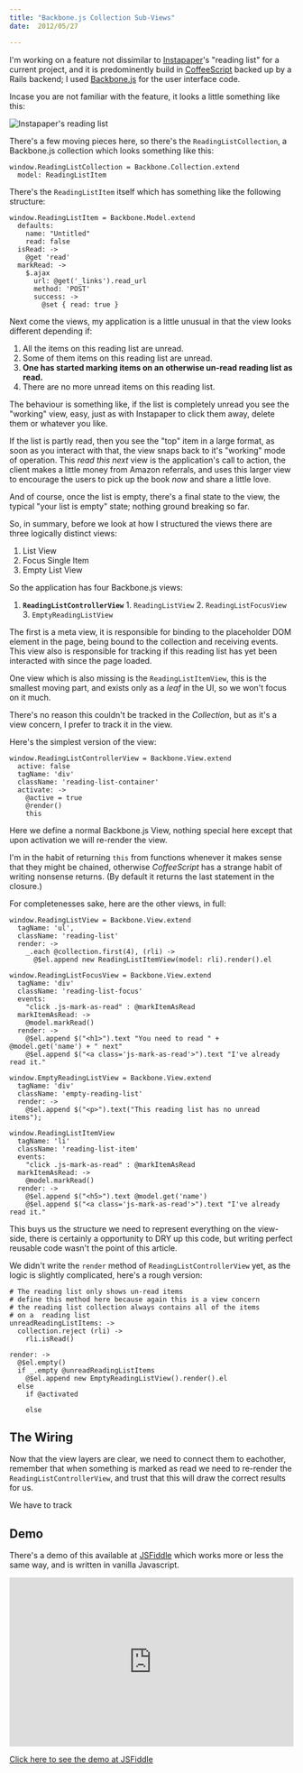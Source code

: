 ```yaml
---
title: "Backbone.js Collection Sub-Views"
date:  2012/05/27

---
```


I'm working on a feature not dissimilar to [Instapaper]'s "reading list" for a
current project, and it is predominently build in [CoffeeScript] backed up by
a Rails backend; I used [Backbone.js] for the user interface code.

Incase you are not familiar with the feature, it looks a little something like
this:

![Instapaper's reading list](http://f.cl.ly/items/0A3e1N0j1E2a2N2X3P2J/Screen%20Shot%202012-05-27%20at%2010.53.59%20AM.png)

There's a few moving pieces here, so there's the `ReadingListCollection`, a
Backbone.js collection which looks something like this:

    window.ReadingListCollection = Backbone.Collection.extend
      model: ReadingListItem

There's the `ReadingListItem` itself which has something like the following
structure:

    window.ReadingListItem = Backbone.Model.extend
      defaults:
        name: "Untitled"
        read: false
      isRead: ->
        @get 'read'
      markRead: ->
        $.ajax
          url: @get('_links').read_url
          method: 'POST'
          success: ->
            @set { read: true }

Next come the views, my application is a little unusual in that the view looks
different depending if:

  1. All the items on this reading list are unread.
  2. Some of them items on this reading list are unread.
  3. **One has started marking items on an otherwise un-read reading list as read.**
  4. There are no more unread items on this reading list.

The behaviour is something like, if the list is completely unread you see the
"working" view, easy, just as with Instapaper to click them away, delete them
or whatever you like.

If the list is partly read, then you see the "top" item in a large format, as
soon as you interact with that, the view snaps back to it's "working" mode of
operation. This *read this next* view is the application's call to action, the
client makes a little money from Amazon referrals, and uses this larger view
to encourage the users to pick up the book *now* and share a little love.

And of course, once the list is empty, there's a final state to the view, the
typical "your list is empty" state; nothing ground breaking so far.

So, in summary, before we look at how I structured the views there are three
logically distinct views:

  1. List View
  2. Focus Single Item
  3. Empty List View

So the application has four Backbone.js views:

  1. **`ReadingListControllerView`**
    1. `ReadingListView`
    2. `ReadingListFocusView`
    3. `EmptyReadingListView`

The first is a meta view, it is responsible for binding to the placeholder DOM
element in the page, being bound to the collection and receiving events. This 
view also is responsible for tracking if this reading list has yet been
interacted with since the page loaded.

One view which is also missing is the `ReadingListItemView`, this is the
smallest moving part, and exists only as a *leaf* in the UI, so we won't focus
on it much.

There's no reason this couldn't be tracked in the *Collection*, but as it's a 
view concern, I prefer to track it in the view.

Here's the simplest version of the view:

    window.ReadingListControllerView = Backbone.View.extend
      active: false      
      tagName: 'div'
      className: 'reading-list-container'
      activate: ->
        @active = true
        @render()
        this

Here we define a normal Backbone.js View, nothing special here except that
upon activation we will re-render the view.

I'm in the habit of returning `this` from functions whenever it makes sense
that they might be chained, otherwise *CoffeeScript* has a strange habit of
writing nonsense returns. (By default it returns the last statement in the
closure.)

For completenesses sake, here are the other views, in full:

    window.ReadingListView = Backbone.View.extend
      tagName: 'ul',
      className: 'reading-list'
      render: ->
        _.each @collection.first(4), (rli) ->
          @$el.append new ReadingListItemView(model: rli).render().el

    window.ReadingListFocusView = Backbone.View.extend
      tagName: 'div'
      className: 'reading-list-focus'
      events:
        "click .js-mark-as-read" : @markItemAsRead
      markItemAsRead: ->
        @model.markRead()
      render: ->
        @$el.append $("<h1>").text "You need to read " + @model.get('name') + " next"
        @$el.append $("<a class='js-mark-as-read'>").text "I've already read it."

    window.EmptyReadingListView = Backbone.View.extend
      tagName: 'div'
      className: 'empty-reading-list'
      render: ->
        @$el.append $("<p>").text("This reading list has no unread items");

    window.ReadingListItemView
      tagName: 'li'
      className: 'reading-list-item'
      events:
        "click .js-mark-as-read" : @markItemAsRead
      markItemAsRead: ->
        @model.markRead()
      render: ->
        @$el.append $("<h5>").text @model.get('name')
        @$el.append $("<a class='js-mark-as-read'>").text "I've already read it."


This buys us the structure we need to represent everything on the view-side,
there is certainly a opportunity to DRY up this code, but writing perfect
reusable code wasn't the point of this article.

We didn't write the `render` method of `ReadingListControllerView` yet, as the
logic is slightly complicated, here's a rough version:

    # The reading list only shows un-read items
    # define this method here because again this is a view concern
    # the reading list collection always contains all of the items 
    # on a  reading list
    unreadReadingListItems: ->
      collection.reject (rli) ->
        rli.isRead()

    render: ->
      @$el.empty()
      if _.empty @unreadReadingListItems
        @$el.append new EmptyReadingListView().render().el
      else
        if @activated
        
        else


## The Wiring

Now that the view layers are clear, we need to connect them to eachother,
remember that when something is marked as read we need to re-render the
`ReadingListControllerView`, and trust that this will draw the correct results
for us.

We have to track 

## Demo

There's a demo of this available at [JSFiddle] which works more or less the same
way, and is written in vanilla Javascript.

<iframe style="width: 100%; height: 300px" src="http://jsfiddle.net/pborreli/pJgyu/embedded/" allowfullscreen="allowfullscreen" frameborder="0"></iframe>

[Click here to see the demo at JSFiddle]

[JSFiddle]: http://jsfiddle.net
[Backbone.js]: http://documentcloud.github.com/backbone/
[Instapaper]: http://www.instapaper.com/
[CoffeeScript]: http://coffeescript.org/
[Click here to see the demo at JSFiddle]: http://jsfiddle.net/pborreli/pJgyu/

